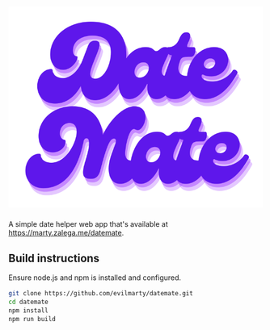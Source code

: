 # ![datemate](src/logo.svg)

A simple date helper web app that's available at https://marty.zalega.me/datemate.

## Build instructions

Ensure node.js and npm is installed and configured.

```bash
git clone https://github.com/evilmarty/datemate.git
cd datemate
npm install
npm run build
```
